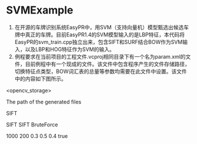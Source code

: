 # SVMExample
1. 在开源的车牌识别系统EasyPR中，用SVM（支持向量机）模型甄选出候选车牌中真正的车牌。目前EasyPR1.4的SVM模型输入的是LBP特征，本代码将EasyPR的svm_train.cpp独立出来，包含SIFT和SURF结合BOW作为SVM输入，以及LBP和HOG特征作为SVM的输入。
2. 例程要求在当前项目的工程文件.vcproj相同目录下有一个名为param.xml的文件，目前例程中有一个现成的文件。该文件中包含程序产生的文件存储路径，切换特征点类型，BOW词汇表的总量等参数均需要在此文件中设置。该文件中的内容如下图所示。
<?xml version="1.0" ?>   
<opencv_storage>  

<!--path of the generated files-->
<resPath>The path of the generated files</resPath>

<!--featureType choices: LBP/HOG/SIFT/SURF/ORB/BRISK/KAZE/AKAZE-->
<featureType>SIFT</featureType>

<ddmParams><!--parameters of bag of words-->
   <detectorType>SIFT</detectorType>
   <descriptorType>SIFT</descriptorType>
   <matcherType>BruteForce</matcherType>
 </ddmParams>

<vocabTrainParams>
   <vocabSize>1000</vocabSize><!--number of visual words in vocabulary to train-->
   <memoryUse>200</memoryUse> <!--Memory to preallocate (in MB) when training vocab.-->
   <!--pecifies the number of descriptors to use from each image as a proportion of the total num descs.-->
   <descProportion>0.3</descProportion>
</vocabTrainParams>

<svmTrainParamsExt>
   <descPercent>0.5</descPercent><!-- Percentage of extracted descriptors to use for training.-->
   <targetRatio>0.4</targetRatio><!-- Try to get this ratio of positive to negative samples (minimum)-->
   <!--Balance class weights by number of samples in each (if true cSvmTrainTargetRatio is ignored)-->
   <balanceClasses>true</balanceClasses>
 </svmTrainParamsExt>
 </opencv_storage>  
